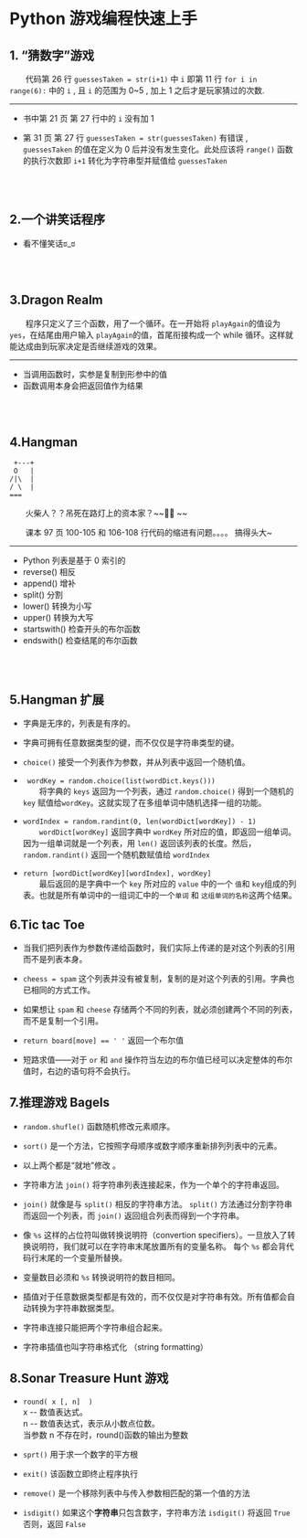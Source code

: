 # Python 游戏编程快速上手

## 1. “猜数字”游戏

&emsp;&emsp;代码第 26 行 `guessesTaken = str(i+1)` 中 `i` 即第 11 行 `for i in range(6):` 中的 `i` , 且 `i` 的范围为 0~5 , 加上 1 之后才是玩家猜过的次数.

----

- 书中第 21 页 第 27 行中的 `i` 没有加 1 

- 第 31 页 第 27 行  `guessesTaken = str(guessesTaken)` 有错误 , `guessesTaken` 的值在定义为 0 后并没有发生变化。此处应该将 `range()` 函数的执行次数即 `i+1` 转化为字符串型并赋值给 `guessesTaken`

<br />
<br />

## 2.一个讲笑话程序

- 看不懂笑话ಠ_ಠ
<br />
<br />

## 3.Dragon Realm

&emsp;&emsp;程序只定义了三个函数，用了一个循环。在一开始将 `playAgain`的值设为 `yes`，在结尾由用户输入 `playAgain`的值，首尾衔接构成一个 while 循环。这样就能达成由到玩家决定是否继续游戏的效果。

---


- 当调用函数时，实参是复制到形参中的值
- 函数调用本身会把返回值作为结果
<br />
<br />

## 4.Hangman
  ```
   +---+
   O   |
/|\  |
/ \  |
===
  ```
   &emsp;&emsp;火柴人？？吊死在路灯上的资本家？~~🐶🐶 ~~ 

   &emsp;&emsp;课本 97 页 100-105 和 106-108 行代码的缩进有问题。。。。 搞得头大~


---
 

- Python 列表是基于 0 索引的
- reverse() 相反
- append() 增补
- split() 分割
- lower() 转换为小写
- upper() 转换为大写
- startswith() 检查开头的布尔函数 
- endswith()  检查结尾的布尔函数

<br />
<br />

## 5.Hangman 扩展

- 字典是无序的，列表是有序的。
- 字典可拥有任意数据类型的键，而不仅仅是字符串类型的键。
- `choice()` 接受一个列表作为参数，并从列表中返回一个随机值。
- ` wordKey = random.choice(list(wordDict.keys()))`  
 &emsp;&emsp;将字典的 `keys` 返回为一个列表，通过 `random.choice()` 得到一个随机的 `key` 赋值给`wordKey`。这就实现了在多组单词中随机选择一组的功能。
- `wordIndex = random.randint(0, len(wordDict[wordKey]) - 1)`  
  &emsp;&emsp;`wordDict[wordKey]` 返回字典中 `wordKey` 所对应的值，即返回一组单词。因为一组单词就是一个列表，用 `len()` 返回该列表的长度。然后，`random.randint()` 返回一个随机数赋值给 `wordIndex`

- `return [wordDict[wordKey][wordIndex], wordKey]`  
&emsp;&emsp;最后返回的是字典中一个 `key` 所对应的 `value` 中的一个 `值`和 `key`组成的列表。也就是所有单词中的一组词汇中的一个`单词` 和 `这组单词的名称`这两个结果。  

## 6.Tic tac Toe

- 当我们把列表作为参数传递给函数时，我们实际上传递的是对这个列表的引用而不是列表本身。  

- `cheess = spam` 这个列表并没有被复制，复制的是对这个列表的引用。字典也已相同的方式工作。
- 如果想让 `spam` 和 `cheese` 存储两个不同的列表，就必须创建两个不同的列表，而不是复制一个引用。
- `return board[move] == ' '` 返回一个布尔值
- 短路求值——对于 `or` 和 `and` 操作符当左边的布尔值已经可以决定整体的布尔值时，右边的语句将不会执行。

## 7.推理游戏 Bagels

- `random.shufle()` 函数随机修改元素顺序。
- `sort()` 是一个方法，它按照字母顺序或数字顺序重新排列列表中的元素。
- 以上两个都是“就地”修改 。

- 字符串方法 `join()` 将字符串列表连接起来，作为一个单个的字符串返回。
- `join()` 就像是与 `split()` 相反的字符串方法。 `split()` 方法通过分割字符串而返回一个列表，而 `join()` 返回组合列表而得到一个字符串。
- 像 `%s` 这样的占位符叫做转换说明符（convertion specifiers）。一旦放入了转换说明符，我们就可以在字符串末尾放置所有的变量名称。 每个 `%s` 都会背代码行末尾的一个变量所替换。
- 变量数目必须和 `%s` 转换说明符的数目相同。
- 插值对于任意数据类型都是有效的，而不仅仅是对字符串有效。所有值都会自动转换为字符串数据类型。
- 字符串连接只能把两个字符串组合起来。
- 字符串插值也叫字符串格式化 （string formatting）

## 8.Sonar Treasure Hunt 游戏

-  `round( x [, n]  )`     
    x -- 数值表达式。   
    n -- 数值表达式，表示从小数点位数。     
     当参数 n 不存在时，round()函数的输出为整数

- `sprt()` 用于求一个数字的平方根
- `exit()` 该函数立即终止程序执行
- `remove()` 是一个移除列表中与传入参数相匹配的第一个值的方法
- `isdigit()` 如果这个**字符串**只包含数字，字符串方法 `isdigit()` 将返回 `True` 否则，返回 `False`

